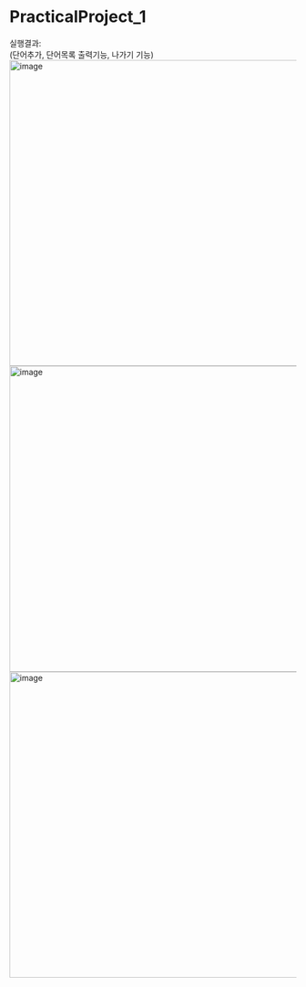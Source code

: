 # PracticalProject_1
실행결과:     
(단어추가, 단어목록 출력기능, 나가기 기능)    
<img width="536" alt="image" src="https://github.com/ejPark43/PracticalProject_1/assets/130718231/f042d736-3294-4cc3-8490-993c96d70410">     
<img width="536" alt="image" src="https://github.com/ejPark43/PracticalProject_1/assets/130718231/80200594-ed2f-4aab-b721-98fa87a6e75e">     
<img width="536" alt="image" src="https://github.com/ejPark43/PracticalProject_1/assets/130718231/3fd46041-5e89-4cf4-9b24-a98c29a11f12">


